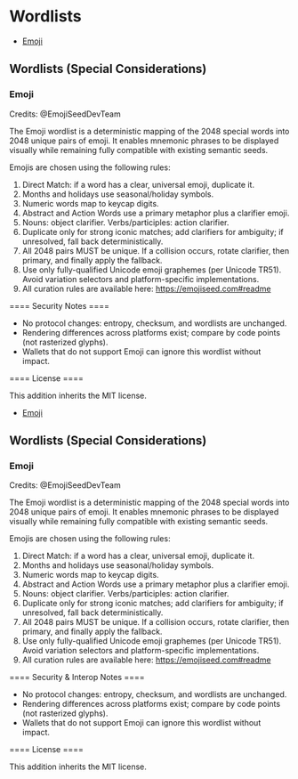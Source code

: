 # Wordlists

* [Emoji](emoji.txt)

## Wordlists (Special Considerations)

### Emoji

Credits: @EmojiSeedDevTeam

The Emoji wordlist is a deterministic mapping of the 2048 special words into
2048 unique pairs of emoji. It enables mnemonic phrases to be displayed visually
while remaining fully compatible with existing semantic seeds.

Emojis are chosen using the following rules:

1. Direct Match: if a word has a clear, universal emoji, duplicate it.
2. Months and holidays use seasonal/holiday symbols.
3. Numeric words map to keycap digits.
4. Abstract and Action Words use a primary metaphor plus a clarifier emoji.
5. Nouns: object clarifier. Verbs/participles: action clarifier.
6. Duplicate only for strong iconic matches; add clarifiers for ambiguity; if unresolved, fall back deterministically.
7. All 2048 pairs MUST be unique. If a collision occurs, rotate clarifier, then primary, and finally apply the fallback.
8. Use only fully-qualified Unicode emoji graphemes (per Unicode TR51). Avoid variation selectors and platform-specific implementations.
9. All curation rules are available here: https://emojiseed.com#readme

==== Security Notes ====

* No protocol changes: entropy, checksum, and  wordlists are unchanged.
* Rendering differences across platforms exist; compare by code points (not rasterized glyphs).
* Wallets that do not support Emoji can ignore this wordlist without impact.

==== License ====

This addition inherits the MIT license.

* [Emoji](emoji.txt)

## Wordlists (Special Considerations)

### Emoji

Credits: @EmojiSeedDevTeam

The Emoji wordlist is a deterministic mapping of the 2048 special words into
2048 unique pairs of emoji. It enables mnemonic phrases to be displayed visually
while remaining fully compatible with existing semantic seeds.

Emojis are chosen using the following rules:

1. Direct Match: if a word has a clear, universal emoji, duplicate it.
2. Months and holidays use seasonal/holiday symbols.
3. Numeric words map to keycap digits.
4. Abstract and Action Words use a primary metaphor plus a clarifier emoji.
5. Nouns: object  clarifier. Verbs/participles: action  clarifier.
6. Duplicate only for strong iconic matches; add clarifiers for ambiguity; if unresolved, fall back deterministically.
7. All 2048 pairs MUST be unique. If a collision occurs, rotate clarifier, then primary, and finally apply the fallback.
8. Use only fully-qualified Unicode emoji graphemes (per Unicode TR51). Avoid variation selectors and platform-specific implementations.
9. All curation rules are available here: https://emojiseed.com#readme

==== Security & Interop Notes ====

* No protocol changes: entropy, checksum, and  wordlists are unchanged.
* Rendering differences across platforms exist; compare by code points (not rasterized glyphs).
* Wallets that do not support Emoji can ignore this wordlist without impact.

==== License ====

This addition inherits the MIT license.


